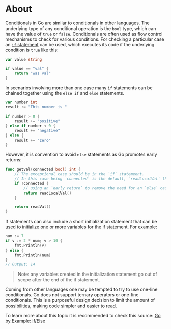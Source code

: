# About

Conditionals in Go are similar to conditionals in other languages.
The underlying type of any conditional operation is the `bool` type, which can have the value of `true` or `false`.
Conditionals are often used as flow control mechanisms to check for various conditions.
For checking a particular case an [`if` statement][if_statement] can be used, which executes its code if the underlying condition is `true` like this:

```go
var value string

if value == "val" {
    return "was val"
}
```

In scenarios involving more than one case many `if` statements can be chained together using the `else if` and `else` statements.

```go
var number int
result := "This number is "

if number > 0 {
    result += "positive"
} else if number < 0 {
    result += "negative"
} else {
    result += "zero"
}
```

However, it is convention to avoid `else` statements as Go promotes early returns:

```go
func getVal(connected bool) int {
    // The exceptional case should be in the `if` statemeent.
    // In this case being `connected` is the default, `readLocalVal` the fallback.
    if !connected {
        // using an `early return` to remove the need for an `else` case
        return readLocalVal()
    }

    return readVal()
}
```

If statements can also include a short initialization statement that can be used to initialize one or more variables for the if statement.
For example:

```go
num := 7
if v := 2 * num; v > 10 {
    fmt.Println(v)
} else {
    fmt.Println(num)
}
// Output: 14
```

> Note: any variables created in the initialization statement go out of scope after the end of the if statement.

Coming from other languages one may be tempted to try to use one-line conditionals.
Go does not support ternary operators or one-line conditionals.
This is a purposeful design decision to limit the amount of possibilities, making code simpler and easier to read.

To learn more about this topic it is recommended to check this source: [Go by Example: If/Else][go_by_example_if]

[if_statement]: https://golang.org/ref/spec#If_statements
[go_by_example_if]: https://gobyexample.com/if-else
